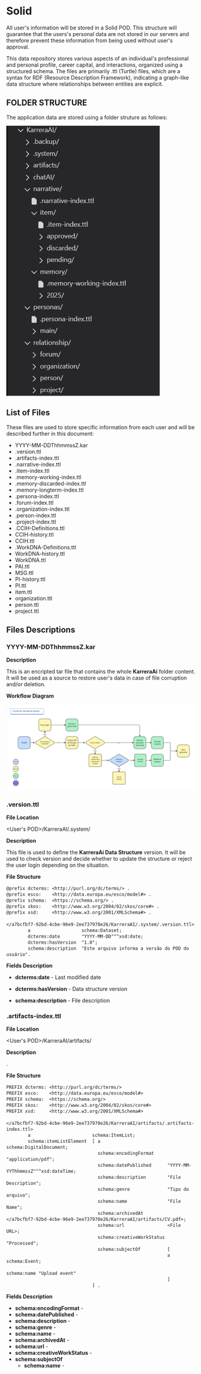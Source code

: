 # Solid

All user's information will be stored in a Solid POD. This structure will guarantee that the users's personal data are not stored in our servers and therefore prevent these information from being used without user's approval.

This data repository stores various aspects of an individual's professional and personal profile, career capital, and interactions, organized using a structured schema. The files are primarily .ttl (Turtle) files, which are a syntax for RDF (Resource Description Framework), indicating a graph-like data structure where relationships between entities are explicit.

## FOLDER STRUCTURE

The application data are stored using a folder struture as follows:

![image info](./assets/PodFolder.png)

## List of Files

These files are used to store specific information from each user and will be described further in this document:

* YYYY-MM-DDThhmmssZ.kar
* .version.ttl
* .artifacts-index.ttl
* .narrative-index.ttl
* .item-index.ttl
* .memory-working-index.ttl
* .memory-discarded-index.ttl
* .memory-longterm-index.ttl
* .persona-index.ttl
* .forum-index.ttl
* .organization-index.ttl
* .person-index.ttl
* .project-index.ttl
* .CCIH-Definitions.ttl
* CCIH-history.ttl
* CCIH.ttl
* .WorkDNA-Definitions.ttl
* WorkDNA-history.ttl
* WorkDNA.ttl
* PAI.ttl
* MSG.ttl
* PI-history.ttl
* PI.ttl
* item.ttl
* organization.ttl
* person.ttl
* project.ttl

## Files Descriptions

### YYYY-MM-DDThhmmssZ.kar

**Description**

This is an encripted tar file that contains the whole **KarreraAi** folder content. It will be used as a source to restore user's data in case of file corruption and/or deletion.

**Workflow Diagram**

![image info](./assets/BackupFlow.jpg)

### .version.ttl

**File Location**

<User's POD>/KarreraAI/.system/

**Description**

This file is used to define the **KarreraAi Data Structure** version. It will be used to check version and decide whether to update the structure or reject the user login depending on the situation.

**File Structure**

```ttl title=".version.ttl" linenums="1"
@prefix dcterms: <http://purl.org/dc/terms/> .
@prefix esco:    <http://data.europa.eu/esco/model#> .
@prefix schema:  <https://schema.org/> .
@prefix skos:    <http://www.w3.org/2004/02/skos/core#> .
@prefix xsd:     <http://www.w3.org/2001/XMLSchema#> .

</a7bcfbf7-92bd-4cbe-96e9-2ee737970e26/KarreraAI/.system/.version.ttl>
        a                   schema:Dataset;
        dcterms:date        "YYYY-MM-DD"^^xsd:date;
        dcterms:hasVersion  "1.0";
        schema:description  "Este arquivo informa a versão do POD do usuário".
```

**Fields Description**

* **dcterms:date** - Last modified date

* **dcterms:hasVersion** - Data structure version

* **schema:description** - File description

### .artifacts-index.ttl

**File Location**

<User's POD>/KarreraAI/artifacts/

**Description**

.

**File Structure**

```ttl title=".version.ttl" linenums="1"
PREFIX dcterms: <http://purl.org/dc/terms/>
PREFIX esco:    <http://data.europa.eu/esco/model#>
PREFIX schema:  <https://schema.org/>
PREFIX skos:    <http://www.w3.org/2004/02/skos/core#>
PREFIX xsd:     <http://www.w3.org/2001/XMLSchema#>

</a7bcfbf7-92bd-4cbe-96e9-2ee737970e26/KarreraAI/artifacts/.artifacts-index.ttl>
        a                       schema:ItemList;
        schema:itemListElement  [ a                         schema:DigitalDocument;
                                  schema:encodingFormat     "application/pdf";
                                  schema:datePublished      "YYYY-MM-YYThhmmssZ"^^xsd:dateTime;
                                  schema:description        "File Description";
                                  schema:genre              "Tipo do arquivo";
                                  schema:name               "File Name";
                                  schema:archivedAt         </a7bcfbf7-92bd-4cbe-96e9-2ee737970e26/KarreraAI/artifacts/CV.pdf>;
                                  schema:url                <File URL>;
                                  schema:creativeWorkStatus "Processed";
                                  schema:subjectOf          [
                                                            a schema:Event;
                                                            schema:name "Upload event"
                                                            ]
                                ] .
```

**Fields Description**

* **schema:encodingFormat** -
* **schema:datePublished** -
* **schema:description** -
* **schema:genre** -
* **schema:name** -
* **schema:archivedAt** -
* **schema:url** -
* **schema:creativeWorkStatus** -
* **schema:subjectOf**
    * **schema:name** -




